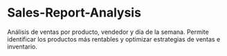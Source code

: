 # Sales-Report-Analysis
Análisis de ventas por producto, vendedor y día de la semana. Permite identificar los productos más rentables y optimizar estrategias de ventas e inventario.
